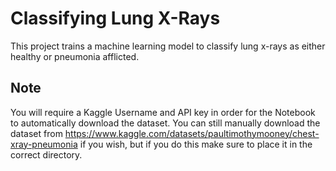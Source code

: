 # Classifying Lung X-Rays

This project trains a machine learning model to classify lung x-rays as either healthy or pneumonia afflicted.

## Note
You will require a Kaggle Username and API key in order for the Notebook to automatically download the dataset. You can still manually download the dataset from https://www.kaggle.com/datasets/paultimothymooney/chest-xray-pneumonia if you wish, but if you do this make sure to place it in the correct directory.
